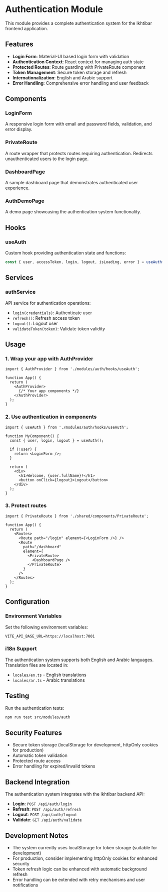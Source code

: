 # Authentication Module

This module provides a complete authentication system for the Ikhtibar frontend application.

## Features

- **Login Form**: Material-UI based login form with validation
- **Authentication Context**: React context for managing auth state
- **Protected Routes**: Route guarding with PrivateRoute component
- **Token Management**: Secure token storage and refresh
- **Internationalization**: English and Arabic support
- **Error Handling**: Comprehensive error handling and user feedback

## Components

### LoginForm
A responsive login form with email and password fields, validation, and error display.

### PrivateRoute
A route wrapper that protects routes requiring authentication. Redirects unauthenticated users to the login page.

### DashboardPage
A sample dashboard page that demonstrates authenticated user experience.

### AuthDemoPage
A demo page showcasing the authentication system functionality.

## Hooks

### useAuth
Custom hook providing authentication state and functions:

```typescript
const { user, accessToken, login, logout, isLoading, error } = useAuth();
```

## Services

### authService
API service for authentication operations:

- `login(credentials)`: Authenticate user
- `refresh()`: Refresh access token
- `logout()`: Logout user
- `validateToken(token)`: Validate token validity

## Usage

### 1. Wrap your app with AuthProvider

```tsx
import { AuthProvider } from './modules/auth/hooks/useAuth';

function App() {
  return (
    <AuthProvider>
      {/* Your app components */}
    </AuthProvider>
  );
}
```

### 2. Use authentication in components

```tsx
import { useAuth } from './modules/auth/hooks/useAuth';

function MyComponent() {
  const { user, login, logout } = useAuth();
  
  if (!user) {
    return <LoginForm />;
  }
  
  return (
    <div>
      <h1>Welcome, {user.fullName}!</h1>
      <button onClick={logout}>Logout</button>
    </div>
  );
}
```

### 3. Protect routes

```tsx
import { PrivateRoute } from './shared/components/PrivateRoute';

function App() {
  return (
    <Routes>
      <Route path="/login" element={<LoginForm />} />
      <Route 
        path="/dashboard" 
        element={
          <PrivateRoute>
            <DashboardPage />
          </PrivateRoute>
        } 
      />
    </Routes>
  );
}
```

## Configuration

### Environment Variables

Set the following environment variables:

```env
VITE_API_BASE_URL=https://localhost:7001
```

### i18n Support

The authentication system supports both English and Arabic languages. Translation files are located in:

- `locales/en.ts` - English translations
- `locales/ar.ts` - Arabic translations

## Testing

Run the authentication tests:

```bash
npm run test src/modules/auth
```

## Security Features

- Secure token storage (localStorage for development, httpOnly cookies for production)
- Automatic token validation
- Protected route access
- Error handling for expired/invalid tokens

## Backend Integration

The authentication system integrates with the Ikhtibar backend API:

- **Login**: `POST /api/auth/login`
- **Refresh**: `POST /api/auth/refresh`
- **Logout**: `POST /api/auth/logout`
- **Validate**: `GET /api/auth/validate`

## Development Notes

- The system currently uses localStorage for token storage (suitable for development)
- For production, consider implementing httpOnly cookies for enhanced security
- Token refresh logic can be enhanced with automatic background refresh
- Error handling can be extended with retry mechanisms and user notifications
